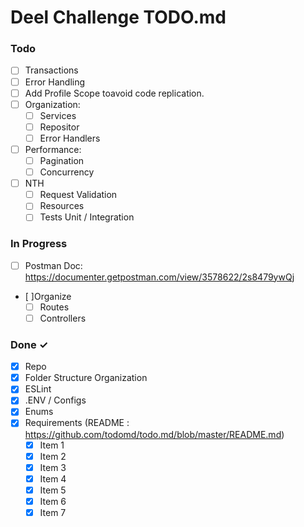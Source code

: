 # Deel Challenge TODO.md

### Todo
- [ ] Transactions
- [ ] Error Handling
- [ ] Add Profile Scope toavoid code replication.
- [ ] Organization:
    - [ ] Services
    - [ ] Repositor
    - [ ] Error Handlers
- [ ] Performance:
    - [ ] Pagination
    - [ ] Concurrency
- [ ] NTH
    - [ ] Request Validation
    - [ ] Resources
    - [ ] Tests Unit / Integration

### In Progress

- [ ] Postman Doc: https://documenter.getpostman.com/view/3578622/2s8479ywQj
- [ ]Organize 
    - [ ] Routes
    - [ ] Controllers

### Done ✓

- [x] Repo 
- [x] Folder Structure Organization
- [x] ESLint
- [x] .ENV / Configs
- [x] Enums
- [x] Requirements (README : https://github.com/todomd/todo.md/blob/master/README.md)
    - [x] Item 1 
    - [x] Item 2 
    - [x] Item 3 
    - [x] Item 4 
    - [x] Item 5 
    - [x] Item 6 
    - [x] Item 7
